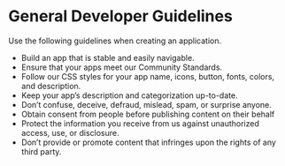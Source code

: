# General Developer Guidelines

Use the following guidelines when creating an application.

* Build an app that is stable and easily navigable.  
* Ensure that your apps meet our Community Standards.
* Follow our CSS styles for your app name, icons, button, fonts, colors, and description.
* Keep your app’s description and categorization up-to-date. 
* Don’t confuse, deceive, defraud, mislead, spam, or surprise anyone.  
* Obtain consent from people before publishing content on their behalf
* Protect the information you receive from us against unauthorized access, use, or disclosure.
* Don’t provide or promote content that infringes upon the rights of any third party.



